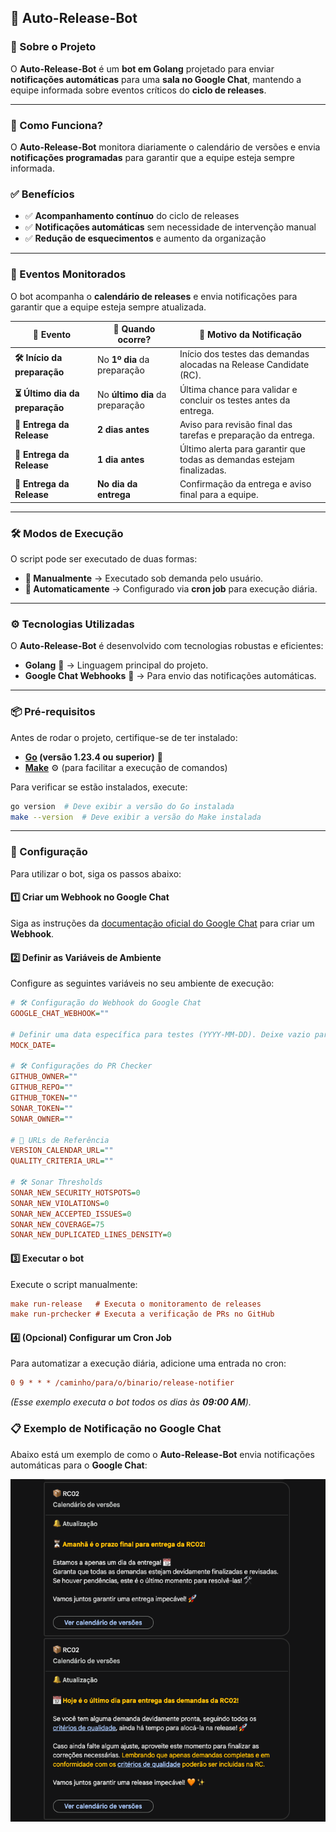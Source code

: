 ## 🤖 Auto-Release-Bot

### 📌 Sobre o Projeto

O **Auto-Release-Bot** é um **bot em Golang** projetado para enviar **notificações automáticas** para uma **sala no Google Chat**, mantendo a equipe informada sobre eventos críticos do **ciclo de releases**.

---

### 📢 Como Funciona?

O **Auto-Release-Bot** monitora diariamente o calendário de versões e envia **notificações programadas** para garantir que a equipe esteja sempre informada.

### ✅ Benefícios

- ✅ **Acompanhamento contínuo** do ciclo de releases
- ✅ **Notificações automáticas** sem necessidade de intervenção manual
- ✅ **Redução de esquecimentos** e aumento da organização

---

### 📅 Eventos Monitorados

O bot acompanha o **calendário de releases** e envia notificações para garantir que a equipe esteja sempre atualizada.

| 🚨 **Evento**                   | 📅 **Quando ocorre?**           | 🔔 **Motivo da Notificação**                                           |
| ------------------------------- | ------------------------------- | ---------------------------------------------------------------------- |
| **🛠 Início da preparação**      | No **1º dia** da preparação     | Início dos testes das demandas alocadas na Release Candidate (RC).     |
| **⏳ Último dia da preparação** | No **último dia** da preparação | Última chance para validar e concluir os testes antes da entrega.      |
| **🚀 Entrega da Release**       | **2 dias antes**                | Aviso para revisão final das tarefas e preparação da entrega.          |
| **🚀 Entrega da Release**       | **1 dia antes**                 | Último alerta para garantir que todas as demandas estejam finalizadas. |
| **🚀 Entrega da Release**       | **No dia da entrega**           | Confirmação da entrega e aviso final para a equipe.                    |

---

### 🛠 **Modos de Execução**

O script pode ser executado de duas formas:

- **🔹 Manualmente** → Executado sob demanda pelo usuário.
- **🔹 Automaticamente** → Configurado via **cron job** para execução diária.

---

### ⚙️ Tecnologias Utilizadas

O **Auto-Release-Bot** é desenvolvido com tecnologias robustas e eficientes:

- **Golang** 🦫 → Linguagem principal do projeto.
- **Google Chat Webhooks** 💬 → Para envio das notificações automáticas.

---

### 📦 Pré-requisitos

Antes de rodar o projeto, certifique-se de ter instalado:

- **[Go](https://golang.org/doc/install) (versão 1.23.4 ou superior)** 🦫
- **[Make](https://www.gnu.org/software/make/)** ⚙️ (para facilitar a execução de comandos)

Para verificar se estão instalados, execute:

```sh
go version  # Deve exibir a versão do Go instalada
make --version  # Deve exibir a versão do Make instalada
```

---

### 🔧 Configuração

Para utilizar o bot, siga os passos abaixo:

#### 1️⃣ **Criar um Webhook no Google Chat**

Siga as instruções da [documentação oficial do Google Chat](https://support.google.com/chat/answer/7655820?hl=en&co=GENIE.Platform%3DDesktop) para criar um **Webhook**.

#### 2️⃣ **Definir as Variáveis de Ambiente**

Configure as seguintes variáveis no seu ambiente de execução:

```ini
# 🛠️ Configuração do Webhook do Google Chat
GOOGLE_CHAT_WEBHOOK=""

# Definir uma data específica para testes (YYYY-MM-DD). Deixe vazio para usar a data atual.
MOCK_DATE=

# 🛠️ Configurações do PR Checker
GITHUB_OWNER=""
GITHUB_REPO=""
GITHUB_TOKEN=""
SONAR_TOKEN=""
SONAR_OWNER=""

# 📅 URLs de Referência
VERSION_CALENDAR_URL=""
QUALITY_CRITERIA_URL=""

# 🛠️ Sonar Thresholds
SONAR_NEW_SECURITY_HOTSPOTS=0
SONAR_NEW_VIOLATIONS=0
SONAR_NEW_ACCEPTED_ISSUES=0
SONAR_NEW_COVERAGE=75
SONAR_NEW_DUPLICATED_LINES_DENSITY=0
```

#### 3️⃣ **Executar o bot**

Execute o script manualmente:

```ini
make run-release   # Executa o monitoramento de releases
make run-prchecker # Executa a verificação de PRs no GitHub
```

#### 4️⃣ **(Opcional) Configurar um Cron Job**

Para automatizar a execução diária, adicione uma entrada no cron:

```ini
0 9 * * * /caminho/para/o/binario/release-notifier
```

_(Esse exemplo executa o bot todos os dias às **09:00 AM**)._

### 📋 Exemplo de Notificação no Google Chat

Abaixo está um exemplo de como o **Auto-Release-Bot** envia notificações automáticas para o **Google Chat**:

![Exemplo de Notificação no Google Chat](https://raw.githubusercontent.com/lucasoliveiraw00/auto-release-bot/7e4bf03036258e3e69143ef19b9fe12557f10cdb/assets/google-chat-notification.png)

